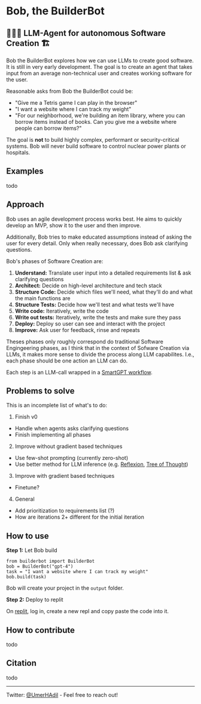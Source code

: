# Bob, the BuilderBot
## 👷🏼‍♂️ LLM-Agent for autonomous Software Creation 🏗️

Bob the BuilderBot explores how we can use LLMs to create good software. It is still in very early development.
The goal is to create an agent that takes input from an average non-technical user and creates working software for the user.

Reasonable asks from Bob the BuilderBot could be:
- "Give me a Tetris game I can play in the browser"
- "I want a website where I can track my weight"
- "For our neighborhood, we're building an item library, where you can borrow items instead of books. Can you give me a website where people can borrow items?"

The goal is **not** to build highly complex, performant or security-critical systems.
Bob will never build software to control nuclear power plants or hospitals.

## Examples
todo

## Approach

Bob uses an agile development process works best. He aims to quickly develop an MVP, show it to the user and then improve.

Additionally, Bob tries to make educated assumptions instead of asking the user for every detail. Only when really necessary, does Bob ask clarifying questions.

Bob's phases of Software Creation are:
1. **Understand:** Translate user input into a detailed requirements list & ask clarifying questions
2. **Architect:** Decide on high-level architecture and tech stack
3. **Structure Code:** Decide which files we'll need, what they'll do and what the main functions are
4. **Structure Tests:** Decide how we'll test and what tests we'll have
5. **Write code:** Iteratively, write the code
6. **Write out tests:** Iteratively, write the tests and make sure they pass
7. **Deploy:** Deploy so user can see and interact with the project
8. **Improve:** Ask user for feedback, rinse and repeats

Theses phases only roughly correspond do traditional Software Engingeering phases, as I think that in the context of Sofware Creation via LLMs, it makes more sense to divide the process along LLM capabilites. I.e., each phase should be one action an LLM can do.

Each step is an LLM-call wrapped in a [SmartGPT workflow](https://youtu.be/wVzuvf9D9BU).

## Problems to solve
This is an incomplete list of what's to do:

1. Finish v0
- Handle when agents asks clarifying questions 
- Finish implementing all phases

2. Improve without gradient based techniques
- Use few-shot prompting (currently zero-shot)
- Use better method for LLM inference (e.g. [Reflexion](https://arxiv.org/abs/2303.11366), [Tree of Thought](https://arxiv.org/abs/2305.10601))

3. Improve with gradient based techniques
- Finetune?

4. General
- Add prioritization to requirements list (?)
- How are iterations 2+ different for the initial iteration


## How to use

**Step 1:** Let Bob build
```
from builderbot import BuilderBot
bob = BuilderBot("gpt-4")
task = "I want a website where I can track my weight"
bob.build(task)
```
Bob will create your project in the `output` folder.

**Step 2:** Deploy to replit

On [replit](replit.com/), log in, create a new repl and copy paste the code into it.
## How to contribute
todo


## Citation
todo

---
Twitter: [@UmerHAdil](https://twitter.com/UmerHAdil) - Feel free to reach out!
